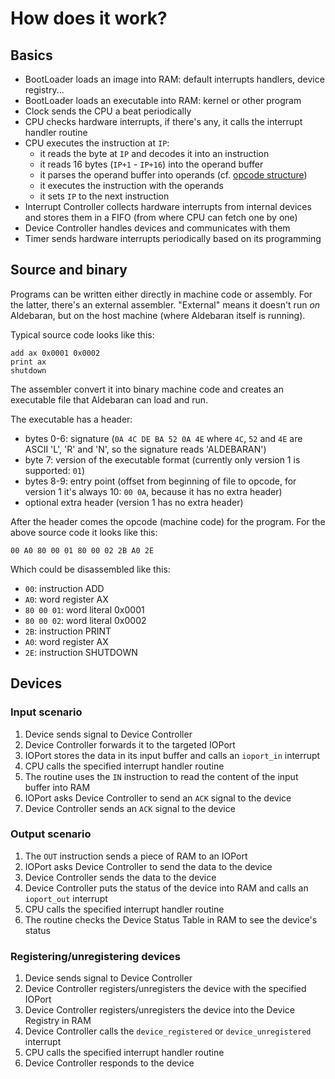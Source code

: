 # How does it work?


## Basics

- BootLoader loads an image into RAM: default interrupts handlers, device registry...
- BootLoader loads an executable into RAM: kernel or other program
- Clock sends the CPU a beat periodically
- CPU checks hardware interrupts, if there's any, it calls the interrupt handler routine
- CPU executes the instruction at `IP`:
    - it reads the byte at `IP` and decodes it into an instruction
    - it reads 16 bytes (`IP+1` - `IP+16`) into the operand buffer
    - it parses the operand buffer into operands (cf. [opcode structure](opcode-structure.md))
    - it executes the instruction with the operands
    - it sets `IP` to the next instruction
- Interrupt Controller collects hardware interrupts from internal devices and stores them in a FIFO (from where CPU can fetch one by one)
- Device Controller handles devices and communicates with them
- Timer sends hardware interrupts periodically based on its programming


## Source and binary

Programs can be written either directly in machine code or assembly. For the latter, there's an external assembler. "External" means it doesn't run *on* Aldebaran, but on the host machine (where Aldebaran itself is running).

Typical source code looks like this:
```
add ax 0x0001 0x0002
print ax
shutdown
```

The assembler convert it into binary machine code and creates an executable file that Aldebaran can load and run.

The executable has a header:

- bytes 0-6: signature (`0A 4C DE BA 52 0A 4E` where `4C`, `52` and `4E` are ASCII 'L', 'R' and 'N', so the signature reads 'ALDEBARAN')
- byte 7: version of the executable format (currently only version 1 is supported: `01`)
- bytes 8-9: entry point (offset from beginning of file to opcode, for version 1 it's always 10: `00 0A`, because it has no extra header)
- optional extra header (version 1 has no extra header)

After the header comes the opcode (machine code) for the program. For the above source code it looks like this:
```
00 A0 80 00 01 80 00 02 2B A0 2E
```

Which could be disassembled like this:

- `00`: instruction ADD
- `A0`: word register AX
- `80 00 01`: word literal 0x0001
- `80 00 02`: word literal 0x0002
- `2B`: instruction PRINT
- `A0`: word register AX
- `2E`: instruction SHUTDOWN


## Devices

### Input scenario

1. Device sends signal to Device Controller
2. Device Controller forwards it to the targeted IOPort
3. IOPort stores the data in its input buffer and calls an `ioport_in` interrupt
4. CPU calls the specified interrupt handler routine
5. The routine uses the `IN` instruction to read the content of the input buffer into RAM
6. IOPort asks Device Controller to send an `ACK` signal to the device
7. Device Controller sends an `ACK` signal to the device

### Output scenario

1. The `OUT` instruction sends a piece of RAM to an IOPort
2. IOPort asks Device Controller to send the data to the device
3. Device Controller sends the data to the device
4. Device Controller puts the status of the device into RAM and calls an `ioport_out` interrupt
5. CPU calls the specified interrupt handler routine
6. The routine checks the Device Status Table in RAM to see the device's status

### Registering/unregistering devices

1. Device sends signal to Device Controller
2. Device Controller registers/unregisters the device with the specified IOPort
3. Device Controller registers/unregisters the device into the Device Registry in RAM
4. Device Controller calls the `device_registered` or `device_unregistered` interrupt
5. CPU calls the specified interrupt handler routine
6. Device Controller responds to the device
